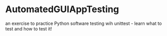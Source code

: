 # AutomatedGUIAppTesting
an exercise to practice Python software testing wih unittest - learn what to test and how to test it!
